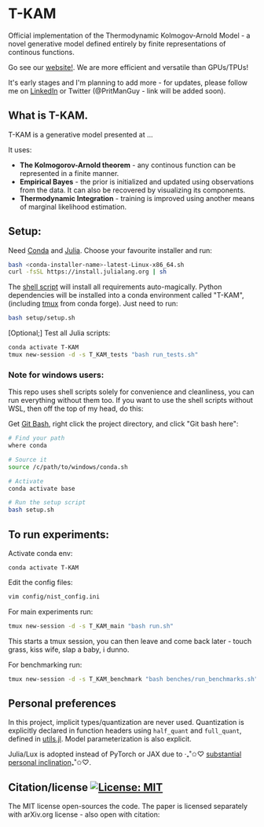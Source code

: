 # T-KAM 

Official implementation of the Thermodynamic Kolmogov-Arnold Model - a novel generative model defined entirely by finite representations of continous functions.

Go see our [website!](https://exalaboratories.com). We are more efficient and versatile than GPUs/TPUs!

It's early stages and I'm planning to add more - for updates, please follow me on [LinkedIn](https://www.linkedin.com/in/prithvi-raj-eng/) or Twitter (@PritManGuy - link will be added soon).

## What is T-KAM.

T-KAM is a generative model presented at ...

It uses:

- **The Kolmogorov-Arnold theorem** - any continous function can be represented in a finite manner.
- **Empirical Bayes** - the prior is initialized and updated using observations from the data. It can also be recovered by visualizing its components.
- **Thermodynamic Integration** - training is improved using another means of marginal likelihood estimation.

## Setup:

Need [Conda](https://docs.conda.io/projects/conda/en/latest/user-guide/install/index.html) and [Julia](https://github.com/JuliaLang/juliaup). Choose your favourite installer and run: 

```bash
bash <conda-installer-name>-latest-Linux-x86_64.sh
curl -fsSL https://install.julialang.org | sh
```

The [shell script](setup/setup.sh) will install all requirements auto-magically. Python dependencies will be installed into a conda environment called "T-KAM", (including [tmux](https://github.com/tmux/tmux/wiki) from conda forge). Just need to run:

```bash
bash setup/setup.sh
```

[Optional;] Test all Julia scripts:

```bash
conda activate T-KAM
tmux new-session -d -s T_KAM_tests "bash run_tests.sh"
```

### Note for windows users:

This repo uses shell scripts solely for convenience and cleanliness, you can run everything without them too. If you want to use the shell scripts without WSL, then off the top of my head, do this:

Get [Git Bash](https://gitforwindows.org/), right click the project directory, and click "Git bash here":
 
 ```bash
# Find your path
where conda

# Source it
source /c/path/to/windows/conda.sh

# Activate 
conda activate base

# Run the setup script
bash setup.sh
```

## To run experiments:

Activate conda env:
```
conda activate T-KAM
```

Edit the config files:

```bash
vim config/nist_config.ini
```

For main experiments run:

```bash
tmux new-session -d -s T_KAM_main "bash run.sh"
```

This starts a tmux session, you can then leave and come back later - touch grass, kiss wife, slap a baby, i dunno.

For benchmarking run:

```bash
tmux new-session -d -s T_KAM_benchmark "bash benches/run_benchmarks.sh"
```

## Personal preferences

In this project, implicit types/quantization are never used. Quantization is explicitly declared in function headers using `half_quant` and `full_quant`, defined in [utils.jl](src/utils.jl). Model parameterization is also explicit.

Julia/Lux is adopted instead of PyTorch or JAX due to ‧₊˚✩♡ [substantial personal inclination](https://www.linkedin.com/posts/prithvi-raj-eng_i-moved-from-pytorch-to-jax-to-julia-a-activity-7330842135534919681-9XJF?utm_source=share&utm_medium=member_desktop&rcm=ACoAADUTwcMBFnTsuwtIbYGuiSVLmSAnTVDeOQQ)₊˚✩♡.

## Citation/license [![License: MIT](https://img.shields.io/badge/License-MIT-yellow.svg)](https://opensource.org/licenses/MIT)



The MIT license open-sources the code. The paper is licensed separately with arXiv.org license - also open with citation: